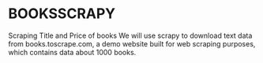 # BOOKSSCRAPY
Scraping Title and Price of books 
We will use scrapy to download text data from books.toscrape.com, a demo website built for web scraping purposes, which contains data about 1000 books.
